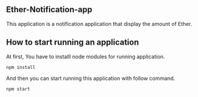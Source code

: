 ## Ether-Notification-app

This application is a notification application that display the amount of Ether.

## How to start running an application
At first, You have to installl node modules for running application.
    
    npm install
And then you can start running this application with follow command.  
  
    npm start

